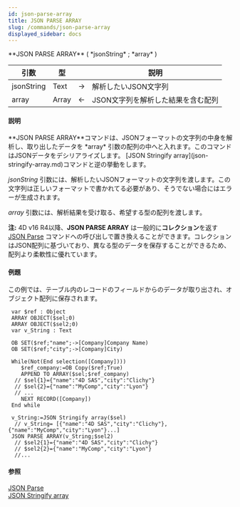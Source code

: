 ```yaml
---
id: json-parse-array
title: JSON PARSE ARRAY
slug: /commands/json-parse-array
displayed_sidebar: docs
---
```


<!--REF #_command_.JSON PARSE ARRAY.Syntax-->**JSON PARSE ARRAY** ( *jsonString* ; *array* )<!-- END REF-->
<!--REF #_command_.JSON PARSE ARRAY.Params-->
| 引数 | 型 |  | 説明 |
| --- | --- | --- | --- |
| jsonString | Text | &#8594;  | 解析したいJSON文字列 |
| array | Array | &#8592; | JSON文字列を解析した結果を含む配列 |

<!-- END REF-->

#### 説明 

<!--REF #_command_.JSON PARSE ARRAY.Summary-->**JSON PARSE ARRAY**コマンドは、JSONフォーマットの文字列の中身を解析し、取り出したデータを *array* 引数の配列の中へと入れます。<!-- END REF-->このコマンドはJSONデータをデシリアライズします。 [JSON Stringify array](json-stringify-array.md)コマンドと逆の挙動をします。

*jsonString* 引数には、解析したいJSONフォーマットの文字列を渡します。この文字列は正しいフォーマットで書かれてる必要があり、そうでない場合にはエラーが生成されます。

*array* 引数には、解析結果を受け取る、希望する型の配列を渡します。

**注:** 4D v16 R4以降、**JSON PARSE ARRAY** は一般的に**コレクション**を返す[JSON Parse](json-parse.md) コマンドへの呼び出しで置き換えることができます。コレクションはJSON配列に基づいており、異なる型のデータを保存することができるため、配列より柔軟性に優れています。

#### 例題 

この例では、テーブル内のレコードのフィールドからのデータが取り出され、オブジェクト配列に保存されます。

```4d
 var $ref : Object
 ARRAY OBJECT($sel;0)
 ARRAY OBJECT($sel2;0)
 var v_String : Text
 
 OB SET($ref;"name";->[Company]Company Name)
 OB SET($ref;"city";->[Company]City)
 
 While(Not(End selection([Company])))
    $ref_company:=OB Copy($ref;True)
    APPEND TO ARRAY($sel;$ref_company)
  // $sel{1}={"name":"4D SAS","city":"Clichy"}
  // $sel{2}={"name":"MyComp","city":"Lyon"}
  // ...
    NEXT RECORD([Company])
 End while
 
 v_String:=JSON Stringify array($sel)
  // v_String= [{"name":"4D SAS","city":"Clichy"},{"name":"MyComp","city":"Lyon"}...]
 JSON PARSE ARRAY(v_String;$sel2)
  // $sel2{1}={"name":"4D SAS","city":"Clichy"}
  // $sel2{2}={"name":"MyComp","city":"Lyon"}
  //...
```

#### 参照 

[JSON Parse](json-parse.md)  
[JSON Stringify array](json-stringify-array.md)  